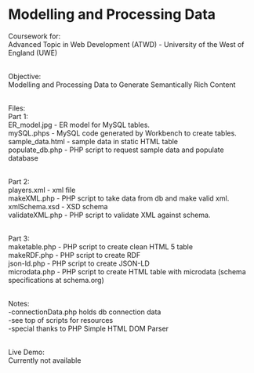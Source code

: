 # Modelling and Processing Data

Coursework for:<br />
Advanced Topic in Web Development (ATWD) - University of the West of England (UWE)<br /><br />

Objective:<br />
Modelling and Processing Data to Generate Semantically Rich Content<br /><br />


Files:<br />
Part 1:<br />
	ER_model.jpg - ER model for MySQL tables.<br />
	mySQL.phps - MySQL code generated by Workbench to create tables.<br />
	sample_data.html - sample data in static HTML table<br />
	populate_db.php - PHP script to request sample data and populate database<br /><br />


Part 2:<br />
	players.xml - xml file<br />
	makeXML.php - PHP script to take data from db and make valid xml.<br />
	xmlSchema.xsd - XSD schema<br />
	validateXML.php - PHP script to validate XML against schema.<br /><br />

Part 3:<br />
	maketable.php - PHP script to create clean HTML 5 table<br />
	makeRDF.php - PHP script to create RDF<br />
	json-ld.php - PHP script to create JSON-LD<br />
	microdata.php - PHP script to create HTML table with microdata (schema specifications at schema.org)<br /><br />

Notes:<br />
	-connectionData.php holds db connection data<br />
	-see top of scripts for resources<br />
	-special thanks to PHP Simple HTML DOM Parser<br /><br />

Live Demo:<br />
Currently not available
